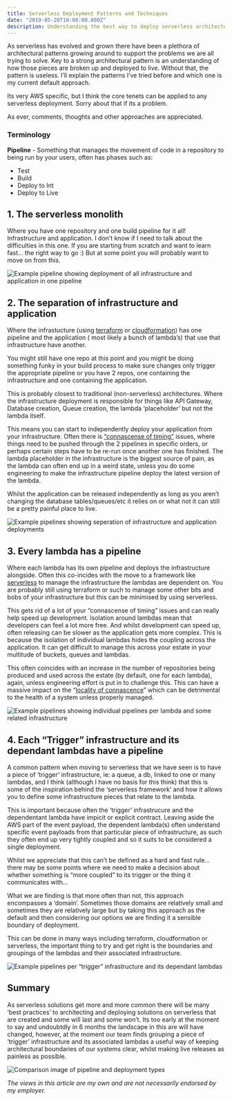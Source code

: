 ```yaml
---
title: Serverless Deployment Patterns and Techniques
date: "2019-05-20T10:00:00.000Z"
description: Understanding the best way to deploy serverless architectures and solutions
---
```

As serverless has evolved and grown there have been a plethora of architectural patterns growing around to support the problems we are all trying to solve. Key to a strong architectural pattern is an understanding of how those pieces are broken up and deployed to live. Without that, the pattern is useless. I’ll explain the patterns I’ve tried before and which one is my current default approach.

Its very AWS specific, but I think the core tenets can be applied to any serverless deployment. Sorry about that if its a problem.

As ever, comments, thoughts and other approaches are appreciated.

### Terminology

**Pipeline** - Something that manages the movement of code in a repository to being run by your users, often has phases such as:

* Test
* Build
* Deploy to Int
* Deploy to Live

## 1. The serverless monolith

Where you have one repository and one build pipeline for it all! Infrastructure and application. I don’t know if I need to talk about the difficulties in this one. If you are starting from scratch and want to learn fast… the right way to go :) But at some point you will probably want to move on from this.

![Example pipeline showing deployment of all infrastructure and application in one pipeline](./1_1tzxEfA6x4qI9zbN0bqiVA.png)

## 2. The separation of infrastructure and application

Where the infrastucture (using [terraform](https://www.terraform.io/) or [cloudformation](https://aws.amazon.com/cloudformation/)) has one pipeline and the application ( most likely a bunch of lambda’s) that use that infrastructure have another.

You might still have one repo at this point and you might be doing something funky in your build process to make sure changes only trigger the appropriate pipeline or you have 2 repos, one containing the infrastructure and one containing the application.

This is probably closest to traditional (non-serverless) architectures. Where the infrastructure deployment is responsible for things like API Gateway, Database creation, Queue creation, the lambda ‘placeholder’ but not the lambda itself.

This means you can start to independently deploy your application from your infrastructure. Often there is [“connascense of timing”](http://connascense.com) issues, where things need to be pushed through the 2 pipelines in specific orders, or perhaps certain steps have to be re-run once another one has finished. The lambda placeholder in the infrastructure is the biggest source of pain, as the lambda can often end up in a weird state, unless you do some engineering to make the infrastructure pipeline deploy the latest version of the lambda.

Whilst the application can be released independently as long as you aren’t changing the database tables/queues/etc it relies on or what not it can still be a pretty painful place to live.

![Example pipelines showing seperation of infrastructure and application deployments](./1_uxRs7Oe2OyS0IP9iB0J_XQ.png)

## 3. Every lambda has a pipeline

Where each lambda has its own pipeline and deploys the infrastructure alongside. Often this co-incides with the move to a framework like [serverless](https://serverless.com/) to manage the infrastructure the lambdas are dependent on. You are probably still using terraform or such to manage some other bits and bobs of your infrastructure but this can be minimised by using serverless.

This gets rid of a lot of your “connascense of timing” issues and can really help speed up development. Isolation around lambdas mean that developers can feel a lot more free. And whilst development can speed up, often releasing can be slower as the application gets more complex. This is because the isolation of individual lambdas hides the coupling across the application. It can get difficult to manage this across your estate in your multitude of buckets, queues and lambdas.

This often coincides with an increase in the number of repositories being produced and used across the estate (by default, one for each lambda), again, unless engineering effort is put in to challenge this. This can have a massive impact on the “[locality of connascence](https://connascence.io/locality.html)” which can be detrimental to the health of a system unless properly managed.

![Example pipelines showing individual pipelines per lambda and some related infrastructure](./1_sS7JCgC2o8Cd9Gq-oTPzCg.png)

## 4. Each “Trigger” infrastructure and its dependant lambdas have a pipeline

A common pattern when moving to serverless that we have seen is to have a piece of ‘trigger’ infrastructure, ie: a queue, a db, linked to one or many lambdas, and I think (although I have no basis for this think) that this is some of the inspiration behind the ‘serverless framework’ and how it allows you to define some infrastructure pieces that relate to the lambda.

This is important because often the ‘trigger’ infrastrucure and the dependentant lambda have impicit or explicit contract. Leaving aside the AWS part of the event payload, the dependent lambda(s) often understand specific event payloads from that particular piece of infrastructure, as such they often end up very tightly coupled and so it suits to be considered a single deployment.

Whilst we appreciate that this can’t be defined as a hard and fast rule… there may be some points where we need to make a decision about whether something is “more coupled” to its trigger or the thing it communicates with…

What we are finding is that more often than not, this approach encompasses a ‘domain’. Sometimes those domains are relatively small and sometimes they are relatively large but by taking this approach as the default and then considering our options we are finding it a sensible boundary of deployment.

This can be done in many ways including terraform, cloudformation or serverless, the important thing to try and get right is the boundaries and groupings of the lambdas and their associated infrastructure.

![Example pipelines per “trigger” infrastructure and its dependant lambdas](./1_9qPmSTG_sX3MMLoA1P7wFA.png)

## Summary

As serverless solutions get more and more common there will be many ‘best practices’ to architecting and deploying solutions on serverless that are created and some will last and some won’t. Its too early at the moment to say and undoubtdly in 6 months the landscape in this are will have changed, however, at the moment our team finds grouping a piece of ‘trigger’ infrastructure and its associated lambdas a useful way of keeping architectural boundaries of our systems clear, whilst making live releases as painless as possible.

![Comparison image of pipeline and deployment types](./1_dpQVg7xliEp6xqClyXu0kA.png)

*The views in this article are my own and are not necessarily endorsed by my employer.*